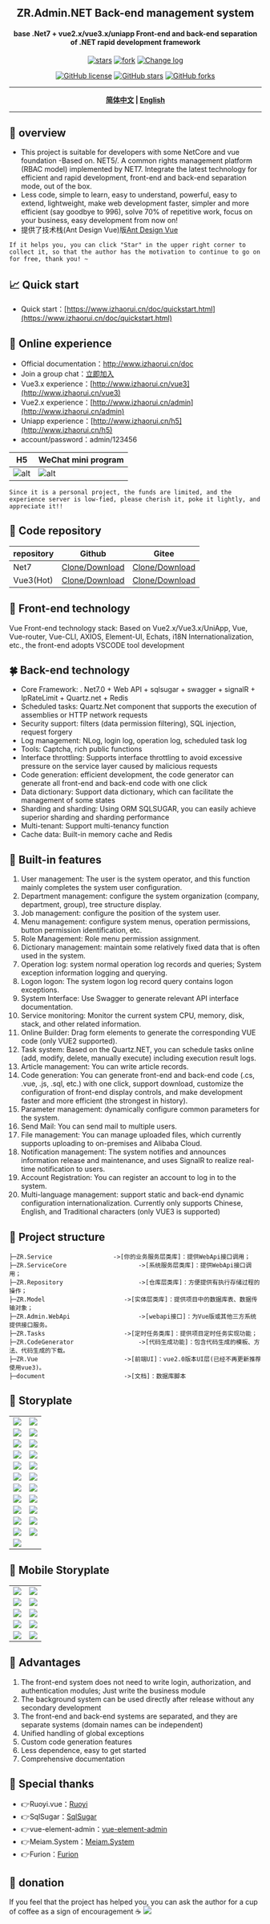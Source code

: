<h2 align="center"> ZR.Admin.NET Back-end management system</h2>
<h4 align="center">base .Net7 + vue2.x/vue3.x/uniapp Front-end and back-end separation of .NET rapid development framework</h4>

<div style="text-align:center">

[![stars](https://gitee.com/izory/ZrAdminNetCore/badge/star.svg?theme=dark)](https://gitee.com/izory/ZrAdminNetCore)
[![fork](https://gitee.com//izory/ZrAdminNetCore/badge/fork.svg?theme=dark)](https://gitee.com/izory/ZrAdminNetCore/members)
[![Change log](https://img.shields.io/badge/ChangeLog-20230920-yellow)](http://www.izhaorui.cn/doc/changelog.html)

[![GitHub license](https://img.shields.io/github/license/izhaorui/ZrAdmin.NET)](https://github.com/izhaorui/ZrAdmin.NET/blob/main/LICENSE)
[![GitHub stars](https://img.shields.io/github/stars/izhaorui/ZrAdmin.NET?style=social)](https://github.com/izhaorui/ZrAdmin.NET/stargazers)
[![GitHub forks](https://img.shields.io/github/forks/izhaorui/ZrAdmin.NET?style=social)](https://github.com/izhaorui/ZrAdmin.NET/network)

</div>

---

<div align="center">
	<p><strong><a href="README.md">简体中文</a> | <a href="README.en.md">English</a></strong></p>
</div>

---

## 🍟 overview

- This project is suitable for developers with some NetCore and vue foundation
  -Based on. NET5/. A common rights management platform (RBAC model) implemented by NET7. Integrate the latest technology for efficient and rapid development, front-end and back-end separation mode, out of the box.
- Less code, simple to learn, easy to understand, powerful, easy to extend, lightweight, make web development faster, simpler and more efficient (say goodbye to 996), solve 70% of repetitive work, focus on your business, easy development from now on!
- 提供了技术栈(Ant Design Vue)版[Ant Design Vue](https://gitee.com/billzh/mc-dull.git)

```
If it helps you, you can click "Star" in the upper right corner to collect it, so that the author has the motivation to continue to go on for free, thank you! ~
```

## 📈 Quick start

- Quick start：[https://www.izhaorui.cn/doc/quickstart.html](https://www.izhaorui.cn/doc/quickstart.html)

## 🍿 Online experience

- Official documentation：http://www.izhaorui.cn/doc
- Join a group chat：[立即加入](http://www.izhaorui.cn/doc/contact.html)
- Vue3.x experience：[http://www.izhaorui.cn/vue3](http://www.izhaorui.cn/vue3)
- Vue2.x experience：[http://www.izhaorui.cn/admin](http://www.izhaorui.cn/admin)
- Uniapp experience：[http://www.izhaorui.cn/h5](http://www.izhaorui.cn/h5)
- account/password：admin/123456

| H5                                                                                     | WeChat mini program                                                                  |
| -------------------------------------------------------------------------------------- | ------------------------------------------------------------------------------------ |
| ![alt](https://gitee.com/izory/ZrAdminNetCore/raw/master/document/images/qrcodeH5.png) | ![alt](https://gitee.com/izory/ZrAdminNetCore/raw/master/document/images/qrcode.jpg) |

```
Since it is a personal project, the funds are limited, and the experience server is low-fied, please cherish it, poke it lightly, and appreciate it!!
```

## 💒 Code repository

| repository | Github                                                      | Gitee                                                    |
| ---------- | ----------------------------------------------------------- | -------------------------------------------------------- |
| Net7       | [Clone/Download](https://github.com/izhaorui/Zr.Admin.NET)  | [Clone/Download](https://gitee.com/izory/ZrAdminNetCore) |
| Vue3(Hot)  | [Clone/Download](https://github.com/izhaorui/ZR.Admin.Vue3) | [Clone/Download](https://gitee.com/izory/ZRAdmin-vue)    |

## 🍁 Front-end technology

Vue Front-end technology stack: Based on Vue2.x/Vue3.x/UniApp, Vue, Vue-router, Vue-CLI, AXIOS, Element-UI, Echats, i18N Internationalization, etc., the front-end adopts VSCODE tool development

## 🍀 Back-end technology

- Core Framework: . Net7.0 + Web API + sqlsugar + swagger + signalR + IpRateLimit + Quartz.net + Redis
- Scheduled tasks: Quartz.Net component that supports the execution of assemblies or HTTP network requests
- Security support: filters (data permission filtering), SQL injection, request forgery
- Log management: NLog, login log, operation log, scheduled task log
- Tools: Captcha, rich public functions
- Interface throttling: Supports interface throttling to avoid excessive pressure on the service layer caused by malicious requests
- Code generation: efficient development, the code generator can generate all front-end and back-end code with one click
- Data dictionary: Support data dictionary, which can facilitate the management of some states
- Sharding and sharding: Using ORM SQLSUGAR, you can easily achieve superior sharding and sharding performance
- Multi-tenant: Support multi-tenancy function
- Cache data: Built-in memory cache and Redis

## 🍖 Built-in features

1. User management: The user is the system operator, and this function mainly completes the system user configuration.
2. Department management: configure the system organization (company, department, group), tree structure display.
3. Job management: configure the position of the system user.
4. Menu management: configure system menus, operation permissions, button permission identification, etc.
5. Role Management: Role menu permission assignment.
6. Dictionary management: maintain some relatively fixed data that is often used in the system.
7. Operation log: system normal operation log records and queries; System exception information logging and querying.
8. Logon logon: The system logon log record query contains logon exceptions.
9. System Interface: Use Swagger to generate relevant API interface documentation.
10. Service monitoring: Monitor the current system CPU, memory, disk, stack, and other related information.
11. Online Builder: Drag form elements to generate the corresponding VUE code (only VUE2 supported).
12. Task system: Based on the Quartz.NET, you can schedule tasks online (add, modify, delete, manually execute) including execution result logs.
13. Article management: You can write article records.
14. Code generation: You can generate front-end and back-end code (.cs, .vue, .js, .sql, etc.) with one click, support download, customize the configuration of front-end display controls, and make development faster and more efficient (the strongest in history).
15. Parameter management: dynamically configure common parameters for the system.
16. Send Mail: You can send mail to multiple users.
17. File management: You can manage uploaded files, which currently supports uploading to on-premises and Alibaba Cloud.
18. Notification management: The system notifies and announces information release and maintenance, and uses SignalR to realize real-time notification to users.
19. Account Registration: You can register an account to log in to the system.
20. Multi-language management: support static and back-end dynamic configuration internationalization. Currently only supports Chinese, English, and Traditional characters (only VUE3 is supported)

## 🍻 Project structure

```
├─ZR.Service                 ->[你的业务服务层类库]：提供WebApi接口调用；
├─ZR.ServiceCore             		->[系统服务层类库]：提供WebApi接口调用；
├─ZR.Repository                     ->[仓库层类库]：方便提供有执行存储过程的操作；
├─ZR.Model                		->[实体层类库]：提供项目中的数据库表、数据传输对象；
├─ZR.Admin.WebApi               	->[webapi接口]：为Vue版或其他三方系统提供接口服务。
├─ZR.Tasks               		->[定时任务类库]：提供项目定时任务实现功能；
├─ZR.CodeGenerator               	->[代码生成功能]：包含代码生成的模板、方法、代码生成的下载。
├─ZR.Vue               			->[前端UI]：vue2.0版本UI层(已经不再更新推荐使用vue3)。
├─document               		->[文档]：数据库脚本
```

## 🍎 Storyplate

<table>
    <tr>
        <td><img src="https://gitee.com/izory/ZrAdminNetCore/raw/master/document/images/1.png"/></td>
        <td><img src="https://gitee.com/izory/ZrAdminNetCore/raw/master/document/images/2.png"/></td>
    </tr>
    <tr>
        <td><img src="https://gitee.com/izory/ZrAdminNetCore/raw/master/document/images/3.png"/></td>
        <td><img src="https://gitee.com/izory/ZrAdminNetCore/raw/master/document/images/4.png"/></td>
    </tr>
    <tr>
        <td><img src="https://gitee.com/izory/ZrAdminNetCore/raw/master/document/images/5.png"/></td>
        <td><img src="https://gitee.com/izory/ZrAdminNetCore/raw/master/document/images/6.png"/></td>
    </tr>
	<tr>
        <td><img src="https://gitee.com/izory/ZrAdminNetCore/raw/master/document/images/7.png"/></td>
        <td><img src="https://gitee.com/izory/ZrAdminNetCore/raw/master/document/images/8.png"/></td>
    </tr>	
	<tr>
        <td><img src="https://gitee.com/izory/ZrAdminNetCore/raw/master/document/images/9.png"/></td>
        <td><img src="https://gitee.com/izory/ZrAdminNetCore/raw/master/document/images/10.png"/></td>
    </tr>
	<tr>
        <td><img src="https://gitee.com/izory/ZrAdminNetCore/raw/master/document/images/11.png"/></td>
        <td><img src="https://gitee.com/izory/ZrAdminNetCore/raw/master/document/images/12.png"/></td>
    </tr>
	<tr>
        <td><img src="https://gitee.com/izory/ZrAdminNetCore/raw/master/document/images/13.png"/></td>
        <td><img src="https://gitee.com/izory/ZrAdminNetCore/raw/master/document/images/14.png"/></td>
    </tr>
	<tr>
        <td><img src="https://gitee.com/izory/ZrAdminNetCore/raw/master/document/images/15.png"/></td>
        <td><img src="https://gitee.com/izory/ZrAdminNetCore/raw/master/document/images/16.png"/></td>
    </tr>
	<tr>
        <td><img src="https://gitee.com/izory/ZrAdminNetCore/raw/master/document/images/17.png"/></td>
		<td><img src="https://gitee.com/izory/ZrAdminNetCore/raw/master/document/images/18.png"/></td>
    </tr>
	<tr>
		<td><img src="https://gitee.com/izory/ZrAdminNetCore/raw/master/document/images/19.png"/></td>
		<td><img src="https://gitee.com/izory/ZrAdminNetCore/raw/master/document/images/20.png"/></td>
	</tr>
	<tr>
		<td><img src="https://gitee.com/izory/ZrAdminNetCore/raw/master/document/images/21.png"/></td>
		<td><img src="https://gitee.com/izory/ZrAdminNetCore/raw/master/document/images/22.png"/></td>
	</tr>
	<tr>
		<td><img src="https://gitee.com/izory/ZrAdminNetCore/raw/master/document/images/23.png"/></td>
	</tr>
</table>

## 📱 Mobile Storyplate

<table>
    <tr>
        <td><img src="https://gitee.com/izory/ZrAdminNetCore/raw/master/document/images/a1.png"/></td>
        <td><img src="https://gitee.com/izory/ZrAdminNetCore/raw/master/document/images/a2.png"/></td>
    </tr>
    <tr>
        <td><img src="https://gitee.com/izory/ZrAdminNetCore/raw/master/document/images/a8.png"/></td>
        <td><img src="https://gitee.com/izory/ZrAdminNetCore/raw/master/document/images/a4.png"/></td>
    </tr>
    <tr>
        <td><img src="https://gitee.com/izory/ZrAdminNetCore/raw/master/document/images/a5.png"/></td>
        <td><img src="https://gitee.com/izory/ZrAdminNetCore/raw/master/document/images/a6.png"/></td>
    </tr>
		<tr>
        <td><img src="https://gitee.com/izory/ZrAdminNetCore/raw/master/document/images/a7.png"/></td>
        <td><img src="https://gitee.com/izory/ZrAdminNetCore/raw/master/document/images/a9.png"/></td>
    </tr>
		<tr>
        <td><img src="https://gitee.com/izory/ZrAdminNetCore/raw/master/document/images/a10.png"/></td>
				<td><img src="https://gitee.com/izory/ZrAdminNetCore/raw/master/document/images/22.png"/></td>
    </tr>

</table>

## 🎉 Advantages

1. The front-end system does not need to write login, authorization, and authentication modules; Just write the business module
2. The background system can be used directly after release without any secondary development
3. The front-end and back-end systems are separated, and they are separate systems (domain names can be independent)
4. Unified handling of global exceptions
5. Custom code generation features
6. Less dependence, easy to get started
7. Comprehensive documentation

## 💐 Special thanks

- 👉Ruoyi.vue：[Ruoyi](http://www.ruoyi.vip/)
- 👉SqlSugar：[SqlSugar](https://gitee.com/dotnetchina/SqlSugar)
- 👉vue-element-admin：[vue-element-admin](https://github.com/PanJiaChen/vue-element-admin)
- 👉Meiam.System：[Meiam.System](https://github.com/91270/Meiam.System)
- 👉Furion：[Furion](https://gitee.com/dotnetchina/Furion)

## 🎀 donation

If you feel that the project has helped you, you can ask the author for a cup of coffee as a sign of encouragement ☕️
<img src="https://gitee.com/izory/ZrAdminNetCore/raw/master/document/images/pay.jpg"/>
